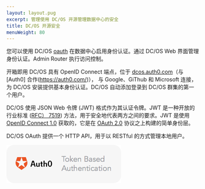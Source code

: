 ```yaml
---
layout: layout.pug
excerpt: 管理使用 DC/OS 开源管理数据中心的安全
title: DC/OS 开源安全
menuWeight: 80
---
```

<!-- The source repository for this topic is https://github.com/dcos/dcos-docs-site -->

您可以使用 DC/OS [oauth](https://github.com/dcos/dcos-oauth) 在数据中心启用身份认证。通过 DC/OS Web 界面管理身份认证。Admin Router 执行访问控制。

开箱即用 DC/OS 具有 OpenID Connect 端点，位于 [dcos.auth0.com](https://dcos.auth0.com/.well-known/openid-configuration)（与 [Auth0] 合作(https://auth0.com/)）， 与 Google、GiThub 和 Microsoft 连接，为 DC/OS 安装提供基本身份认证。DC/OS 自动添加登录到 DC/OS 群集的第一个用户。

DC/OS 使用 JSON Web 令牌 (JWT) 格式作为其认证令牌。JWT 是一种开放的行业标准 ([RFC）
7519](https://tools.ietf.org/html/rfc7519)) 方法，用于安全地代表两方之间的要求。JWT 是使用
[OpenID Connect 1.0](https://openid.net/specs/openid-connect-core-1_0.html) 获取的，它是在
[OAuth 2.0](http://oauth.net/2/) 协议之上构建的简单身份层。

DC/OS OAuth 提供一个 HTTP API，用于以 RESTful 的方式管理本地用户。

![Auth0 标记](/1.11/img/a0-badge-light.png)
